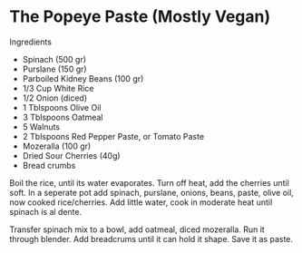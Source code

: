 # The Popeye Paste (Mostly Vegan)

Ingredients 

* Spinach (500 gr)
* Purslane (150 gr)
* Parboiled Kidney Beans (100 gr)
* 1/3 Cup White Rice 
* 1/2 Onion (diced)
* 1 Tblspoons Olive Oil
* 3 Tblspoons Oatmeal
* 5 Walnuts
* 2 Tblspoons Red Pepper Paste, or Tomato Paste
* Mozeralla (100 gr)
* Dried Sour Cherries (40g)
* Bread crumbs

Boil the rice, until its water evaporates. Turn off heat, add the
cherries until soft.  In a seperate pot add spinach, purslane, onions,
beans, paste, olive oil, now cooked rice/cherries. Add little water,
cook in moderate heat until spinach is al dente.

Transfer spinach mix to a bowl, add oatmeal, diced mozeralla. Run it
through blender. Add breadcrums until it can hold it shape. Save it as
paste.

